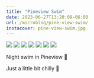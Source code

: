 ```yaml
---
title: "Pineview Swim"
date: 2023-06-27T13:20:09-06:00
url: /microblog/pine-view-swim/
instacover: pine-view-swim.jpg
---
```


![](/images/microblog/pine-view-swim/4.jpg)
![](/images/microblog/pine-view-swim/1.jpg)
![](/images/microblog/pine-view-swim/3.jpg)
![](/images/microblog/pine-view-swim/6.jpg)
![](/images/microblog/pine-view-swim/bereal.jpg)
![](/images/microblog/pine-view-swim/5.jpg)
![](/images/microblog/pine-view-swim/2.jpg)

Night swim in Pineview 🌲

Just a little bit chilly 🤏
